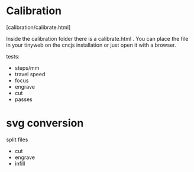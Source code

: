 Calibration
===========

[calibration/calibrate.html]

Inside the calibration folder there is a calibrate.html .
You can place the file in your tinyweb on the cncjs installation or just open it with a browser.


tests:
- steps/mm
- travel speed
- focus
- engrave
- cut
- passes


svg conversion
==============

split files
- cut
- engrave
- infill



